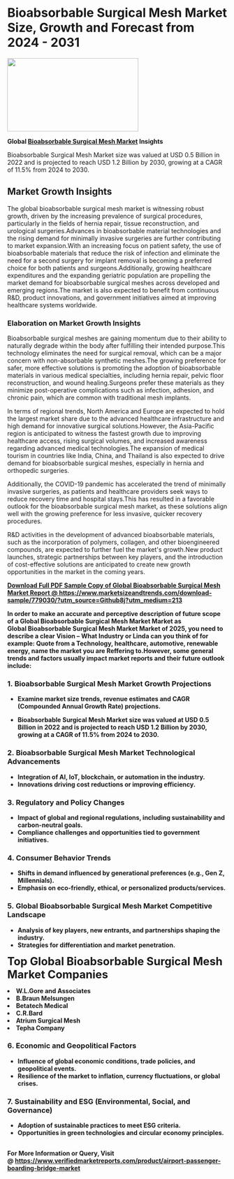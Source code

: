 <H1>Bioabsorbable Surgical Mesh Market Size, Growth and Forecast from 2024 - 2031</H1><img class="aligncenter size-medium wp-image-584254" src="https://thirdeyenews.in/wp-content/uploads/2024/09/Global-Market-Research-300x168.jpeg" alt="" width="300" height="168" /><p><strong>Global&nbsp;<a href="https://www.marketsizeandtrends.com/download-sample/779030/?utm_source=Github8j?utm_medium=213">Bioabsorbable Surgical Mesh Market</a> Insights</strong></p><p>Bioabsorbable Surgical Mesh Market size was valued at USD 0.5 Billion in 2022 and is projected to reach USD 1.2 Billion by 2030, growing at a CAGR of 11.5% from 2024 to 2030.</p><p><h2>Market Growth Insights</h2> <p>The global bioabsorbable surgical mesh market is witnessing robust growth, driven by the increasing prevalence of surgical procedures, particularly in the fields of hernia repair, tissue reconstruction, and urological surgeries.Advances in bioabsorbable material technologies and the rising demand for minimally invasive surgeries are further contributing to market expansion.With an increasing focus on patient safety, the use of bioabsorbable materials that reduce the risk of infection and eliminate the need for a second surgery for implant removal is becoming a preferred choice for both patients and surgeons.Additionally, growing healthcare expenditures and the expanding geriatric population are propelling the market demand for bioabsorbable surgical meshes across developed and emerging regions.The market is also expected to benefit from continuous R&D, product innovations, and government initiatives aimed at improving healthcare systems worldwide.</p> <p><strong><a href="sample_link"></a></strong></p> <h3>Elaboration on Market Growth Insights</h3> <p>Bioabsorbable surgical meshes are gaining momentum due to their ability to naturally degrade within the body after fulfilling their intended purpose.This technology eliminates the need for surgical removal, which can be a major concern with non-absorbable synthetic meshes.The growing preference for safer, more effective solutions is promoting the adoption of bioabsorbable materials in various medical specialties, including hernia repair, pelvic floor reconstruction, and wound healing.Surgeons prefer these materials as they minimize post-operative complications such as infection, adhesion, and chronic pain, which are common with traditional mesh implants.</p> <p>In terms of regional trends, North America and Europe are expected to hold the largest market share due to the advanced healthcare infrastructure and high demand for innovative surgical solutions.However, the Asia-Pacific region is anticipated to witness the fastest growth due to improving healthcare access, rising surgical volumes, and increased awareness regarding advanced medical technologies.The expansion of medical tourism in countries like India, China, and Thailand is also expected to drive demand for bioabsorbable surgical meshes, especially in hernia and orthopedic surgeries.</p> <p>Additionally, the COVID-19 pandemic has accelerated the trend of minimally invasive surgeries, as patients and healthcare providers seek ways to reduce recovery time and hospital stays.This has resulted in a favorable outlook for the bioabsorbable surgical mesh market, as these solutions align well with the growing preference for less invasive, quicker recovery procedures.</p> <p>R&D activities in the development of advanced bioabsorbable materials, such as the incorporation of polymers, collagen, and other bioengineered compounds, are expected to further fuel the market's growth.New product launches, strategic partnerships between key players, and the introduction of cost-effective solutions are anticipated to create new growth opportunities in the market in the coming years.</p> <p><strong><a href="more_link"></p><p><span class=""><strong>Download Full PDF Sample Copy of Global Bioabsorbable Surgical Mesh Market Report</strong> @ <a href="https://www.marketsizeandtrends.com/download-sample/779030/?utm_source=Github8j?utm_medium=213" target="_blank">https://www.marketsizeandtrends.com/download-sample/779030/?utm_source=Github8j?utm_medium=213</a></span></p><p>In order to make an accurate and perceptive description of future scope of a Global&nbsp;Bioabsorbable Surgical Mesh Market Market as Global&nbsp;Bioabsorbable Surgical Mesh Market Market of 2025, you need to describe a clear Vision &ndash; What Industry or Linda can you think of for example: Quote from a Technology, healthcare, automotive, renewable energy, name the market you are Reffering to.However, some general trends and factors usually impact market reports and their future outlook include:</p><h3>1.&nbsp;<strong>Bioabsorbable Surgical Mesh Market Growth Projections</strong></h3><ul><li>Examine market size trends, revenue estimates and CAGR (Compounded Annual Growth Rate) projections.</li><li><p>Bioabsorbable Surgical Mesh Market size was valued at USD 0.5 Billion in 2022 and is projected to reach USD 1.2 Billion by 2030, growing at a CAGR of 11.5% from 2024 to 2030.</p></li></ul><h3>2.&nbsp;<strong>Bioabsorbable Surgical Mesh Market Technological Advancements</strong></h3><ul><li>Integration of AI, IoT, blockchain, or automation in the industry.</li><li>Innovations driving cost reductions or improving efficiency.</li></ul><h3>3.&nbsp;<strong>Regulatory and Policy Changes</strong></h3><ul><li>Impact of global and regional regulations, including sustainability and carbon-neutral goals.</li><li>Compliance challenges and opportunities tied to government initiatives.</li></ul><h3>4.&nbsp;<strong>Consumer Behavior Trends</strong></h3><ul><li>Shifts in demand influenced by generational preferences (e.g., Gen Z, Millennials).</li><li>Emphasis on eco-friendly, ethical, or personalized products/services.</li></ul><h3>5.&nbsp;<strong>Global Bioabsorbable Surgical Mesh Market Competitive Landscape</strong></h3><ul><li>Analysis of key players, new entrants, and partnerships shaping the industry.</li><li>Strategies for differentiation and market penetration.</li></ul><p data-pm-slice="1 1 []"><span style="color: inherit; font-family: inherit; font-size: 25px;">Top Global Bioabsorbable Surgical Mesh Market Companies</span></p><div class="" data-test-id=""><p><li>W.L.Gore and Associates</li><li> B.Braun Melsungen</li><li> Betatech Medical</li><li> C.R.Bard</li><li> Atrium Surgical Mesh</li><li> Tepha Company</li></p></div><h3>6.&nbsp;<strong>Economic and Geopolitical Factors</strong></h3><ul><li>Influence of global economic conditions, trade policies, and geopolitical events.</li><li>Resilience of the market to inflation, currency fluctuations, or global crises.</li></ul><h3>7.&nbsp;<strong>Sustainability and ESG (Environmental, Social, and Governance)</strong></h3><ul><li>Adoption of sustainable practices to meet ESG criteria.</li><li>Opportunities in green technologies and circular economy principles.</li></ul><h2><strong style="font-size: 14px;">For More Information or Query, Visit @&nbsp;</strong><a style="background-color: #ffffff; font-size: 14px;" href="https://www.marketsizeandtrends.com/report/bioabsorbable-surgical-mesh-market/" target="_blank">https://www.verifiedmarketreports.com/product/airport-passenger-boarding-bridge-market</a></h2>